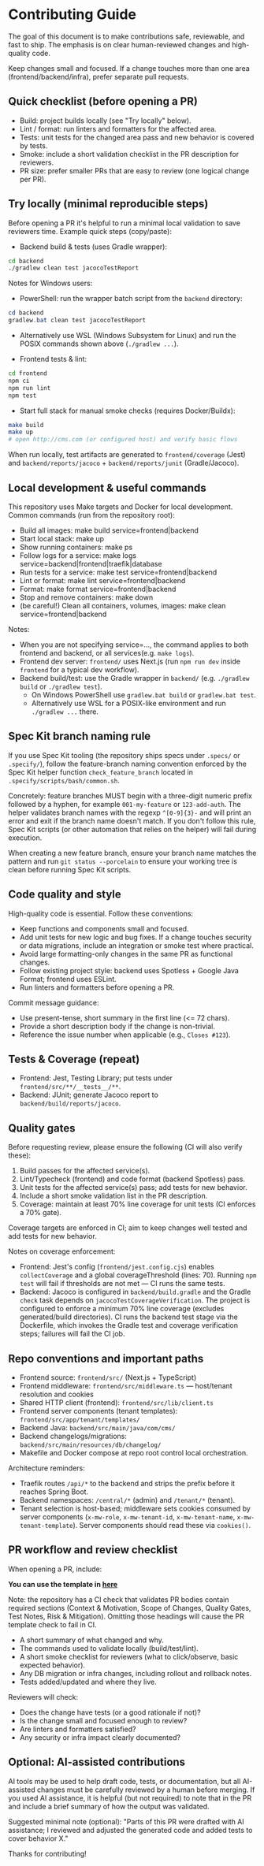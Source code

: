 # Contributing Guide

The goal of this document is to make contributions safe, reviewable, and fast to ship. The emphasis is on clear human-reviewed changes and high-quality code.

Keep changes small and focused. If a change touches more than one area (frontend/backend/infra), prefer separate pull requests.

## Quick checklist (before opening a PR)

- Build: project builds locally (see "Try locally" below).
- Lint / format: run linters and formatters for the affected area.
- Tests: unit tests for the changed area pass and new behavior is covered by tests.
- Smoke: include a short validation checklist in the PR description for reviewers.
- PR size: prefer smaller PRs that are easy to review (one logical change per PR).

## Try locally (minimal reproducible steps)

Before opening a PR it's helpful to run a minimal local validation to save reviewers time. Example quick steps (copy/paste):

- Backend build & tests (uses Gradle wrapper):

```bash
cd backend
./gradlew clean test jacocoTestReport
```

Notes for Windows users:

- PowerShell: run the wrapper batch script from the `backend` directory:

```powershell
cd backend
gradlew.bat clean test jacocoTestReport
```

- Alternatively use WSL (Windows Subsystem for Linux) and run the POSIX commands shown above (`./gradlew ...`).

- Frontend tests & lint:

```bash
cd frontend
npm ci
npm run lint
npm test
```

- Start full stack for manual smoke checks (requires Docker/Buildx):

```bash
make build
make up
# open http://cms.com (or configured host) and verify basic flows
```

When run locally, test artifacts are generated to `frontend/coverage` (Jest) and `backend/reports/jacoco` + `backend/reports/junit` (Gradle/Jacoco).

## Local development & useful commands

This repository uses Make targets and Docker for local development. Common commands (run from the repository root):

- Build all images: make build service=frontend|backend
- Start local stack: make up
- Show running containers: make ps
- Follow logs for a service: make logs service=backend|frontend|traefik|database
- Run tests for a service: make test service=frontend|backend
- Lint or format: make lint service=frontend|backend
- Format: make format service=frontend|backend
- Stop and remove containers: make down
- (be careful!) Clean all containers, volumes, images: make clean service=frontend|backend

Notes:
- When you are not specifying service=..., the command applies to both frontend and backend, or all services(e.g. `make logs`).
- Frontend dev server: `frontend/` uses Next.js (run `npm run dev` inside `frontend` for a typical dev workflow).
- Backend build/test: use the Gradle wrapper in `backend/` (e.g. `./gradlew build` or `./gradlew test`).
	- On Windows PowerShell use `gradlew.bat build` or `gradlew.bat test`.
	- Alternatively use WSL for a POSIX-like environment and run `./gradlew ...` there.

Spec Kit branch naming rule
-------------------------

If you use Spec Kit tooling (the repository ships specs under `.specs/` or `.specify/`), follow the feature-branch naming convention enforced by the Spec Kit helper function `check_feature_branch` located in `.specify/scripts/bash/common.sh`.

Concretely: feature branches MUST begin with a three-digit numeric prefix followed by a hyphen, for example `001-my-feature` or `123-add-auth`. The helper validates branch names with the regexp `^[0-9]{3}-` and will print an error and exit if the branch name doesn't match. If you don't follow this rule, Spec Kit scripts (or other automation that relies on the helper) will fail during execution.

When creating a new feature branch, ensure your branch name matches the pattern and run `git status --porcelain` to ensure your working tree is clean before running Spec Kit scripts.

## Code quality and style

High-quality code is essential. Follow these conventions:

- Keep functions and components small and focused.
- Add unit tests for new logic and bug fixes. If a change touches security or data migrations, include an integration or smoke test where practical.
- Avoid large formatting-only changes in the same PR as functional changes.
- Follow existing project style: backend uses Spotless + Google Java Format; frontend uses ESLint.
- Run linters and formatters before opening a PR.

Commit message guidance:

- Use present-tense, short summary in the first line (<= 72 chars).
- Provide a short description body if the change is non-trivial.
- Reference the issue number when applicable (e.g., `Closes #123`).

## Tests & Coverage (repeat)

- Frontend: Jest, Testing Library; put tests under `frontend/src/**/__tests__/**`.
- Backend: JUnit; generate Jacoco report to `backend/build/reports/jacoco`.

## Quality gates

Before requesting review, please ensure the following (CI will also verify these):

1. Build passes for the affected service(s).
2. Lint/Typecheck (frontend) and code format (backend Spotless) pass.
3. Unit tests for the affected service(s) pass; add tests for new behavior.
4. Include a short smoke validation list in the PR description.
5. Coverage: maintain at least 70% line coverage for unit tests (CI enforces a 70% gate).

Coverage targets are enforced in CI; aim to keep changes well tested and add tests for new behavior.

Notes on coverage enforcement:

- Frontend: Jest's config (`frontend/jest.config.cjs`) enables `collectCoverage` and a global coverageThreshold (lines: 70). Running `npm test` will fail if thresholds are not met — CI runs the same tests.
- Backend: Jacoco is configured in `backend/build.gradle` and the Gradle `check` task depends on `jacocoTestCoverageVerification`. The project is configured to enforce a minimum 70% line coverage (excludes generated/build directories). CI runs the backend test stage via the Dockerfile, which invokes the Gradle test and coverage verification steps; failures will fail the CI job.

## Repo conventions and important paths

- Frontend source: `frontend/src/` (Next.js + TypeScript)
- Frontend middleware: `frontend/src/middleware.ts` — host/tenant resolution and cookies
- Shared HTTP client (frontend): `frontend/src/lib/client.ts`
- Frontend server components (tenant templates): `frontend/src/app/tenant/templates/`
- Backend Java: `backend/src/main/java/com/cms/`
- Backend changelogs/migrations: `backend/src/main/resources/db/changelog/`
- Makefile and Docker compose at repo root control local orchestration.

Architecture reminders:

- Traefik routes `/api/*` to the backend and strips the prefix before it reaches Spring Boot.
- Backend namespaces: `/central/*` (admin) and `/tenant/*` (tenant).
- Tenant selection is host-based; middleware sets cookies consumed by server components (`x-mw-role`, `x-mw-tenant-id`, `x-mw-tenant-name`, `x-mw-tenant-template`). Server components should read these via `cookies()`.

## PR workflow and review checklist

When opening a PR, include:

**You can use the template in [here](.github/pull_request_template.md)**

Note: the repository has a CI check that validates PR bodies contain required sections (Context & Motivation, Scope of Changes, Quality Gates, Test Notes, Risk & Mitigation). Omitting those headings will cause the PR template check to fail in CI.

- A short summary of what changed and why.
- The commands used to validate locally (build/test/lint).
- A short smoke checklist for reviewers (what to click/observe, basic expected behavior).
- Any DB migration or infra changes, including rollout and rollback notes.
- Tests added/updated and where they live.


Reviewers will check:

- Does the change have tests (or a good rationale if not)?
- Is the change small and focused enough to review?
- Are linters and formatters satisfied?
- Any security or infra impact clearly documented?

## Optional: AI-assisted contributions

AI tools may be used to help draft code, tests, or documentation, but all AI-assisted changes must be carefully reviewed by a human before merging. If you used AI assistance, it is helpful (but not required) to note that in the PR and include a brief summary of how the output was validated.

Suggested minimal note (optional): "Parts of this PR were drafted with AI assistance; I reviewed and adjusted the generated code and added tests to cover behavior X."

Thanks for contributing!
